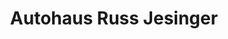 ---
title: "Autohaus Russ Jesinger"
url: /dettingen-unter-teck/autohaus-russ-jesinger/
shop: Autohaus
---